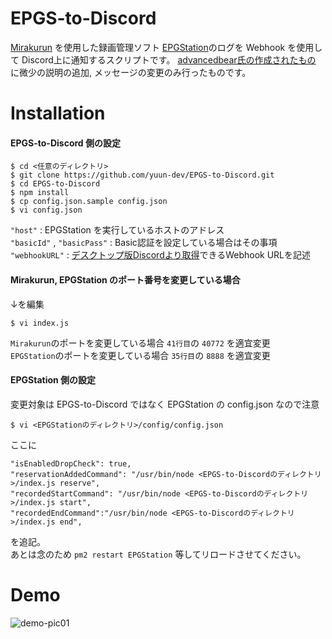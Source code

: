# EPGS-to-Discord

[Mirakurun](https://github.com/Chinachu/Mirakurun) を使用した録画管理ソフト [EPGStation](https://github.com/l3tnun/EPGStation)のログを
Webhook を使用して Discord上に通知するスクリプトです。
[advancedbear氏の作成されたもの](https://github.com/advancedbear/EPGS-to-Discord) に微少の説明の追加, メッセージの変更のみ行ったものです。

# Installation

#### EPGS-to-Discord 側の設定
```
$ cd <任意のディレクトリ>
$ git clone https://github.com/yuun-dev/EPGS-to-Discord.git
$ cd EPGS-to-Discord
$ npm install
$ cp config.json.sample config.json
$ vi config.json
```
`"host"` : EPGStation を実行しているホストのアドレス  
`"basicId"` , `"basicPass"` : Basic認証を設定している場合はその事項  
`"webhookURL"` : [デスクトップ版Discordより取得](https://support.discordapp.com/hc/ja/articles/228383668-%E3%82%BF%E3%82%A4%E3%83%88%E3%83%AB-Webhooks%E3%81%B8%E3%81%AE%E5%BA%8F%E7%AB%A0)できるWebhook URLを記述

#### Mirakurun, EPGStation のポート番号を変更している場合
↓を編集
```
$ vi index.js
```
`Mirakurun`のポートを変更している場合 `41行目`の `40772` を適宜変更  
`EPGStation`のポートを変更している場合 `35行目`の `8888` を適宜変更

#### EPGStation 側の設定
変更対象は EPGS-to-Discord ではなく EPGStation の config.json なので注意
```
$ vi <EPGStationのディレクトリ>/config/config.json
```
ここに
```
"isEnabledDropCheck": true,
"reservationAddedCommand": "/usr/bin/node <EPGS-to-Discordのディレクトリ>/index.js reserve",
"recordedStartCommand": "/usr/bin/node <EPGS-to-Discordのディレクトリ>/index.js start",
"recordedEndCommand":"/usr/bin/node <EPGS-to-Discordのディレクトリ>/index.js end",
```
を追記。  
あとは念のため `pm2 restart EPGStation` 等してリロードさせてください。  
  
# Demo
![demo-pic01](https://i.imgur.com/lPRCGOB.png)

